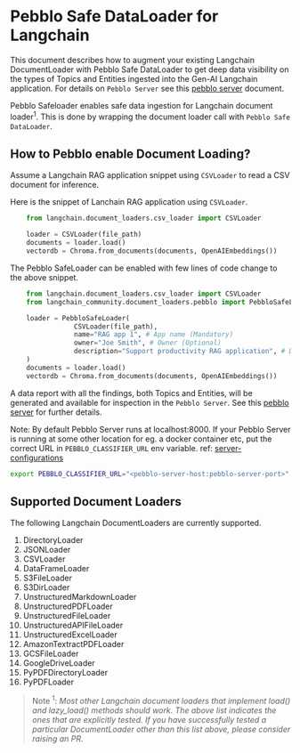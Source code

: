 # Pebblo Safe DataLoader for Langchain

This document describes how to augment your existing Langchain DocumentLoader with Pebblo Safe DataLoader to get deep data visibility on the types of Topics and Entities ingested into the Gen-AI Langchain application. For details on `Pebblo Server` see this [pebblo server](daemon.md) document.

Pebblo Safeloader enables safe data ingestion for Langchain document loader<sup>1</sup>. This is done by wrapping the document loader call with `Pebblo Safe DataLoader`.

## How to Pebblo enable Document Loading?

Assume a Langchain RAG application snippet using `CSVLoader` to read a CSV document for inference.

Here is the snippet of Lanchain RAG application using `CSVLoader`.

```python
    from langchain.document_loaders.csv_loader import CSVLoader

    loader = CSVLoader(file_path)
    documents = loader.load()
    vectordb = Chroma.from_documents(documents, OpenAIEmbeddings())
```

The Pebblo SafeLoader can be enabled with few lines of code change to the above snippet.

```python
    from langchain.document_loaders.csv_loader import CSVLoader
    from langchain_community.document_loaders.pebblo import PebbloSafeLoader

    loader = PebbloSafeLoader(
                CSVLoader(file_path),
                name="RAG app 1", # App name (Mandatory)
                owner="Joe Smith", # Owner (Optional)
                description="Support productivity RAG application", # Description (Optional)
    )
    documents = loader.load()
    vectordb = Chroma.from_documents(documents, OpenAIEmbeddings())
```

A data report with all the findings, both Topics and Entities, will be generated and available for inspection in the `Pebblo Server`. See this [pebblo server](daemon.md) for further details.

Note: By default Pebblo Server runs at localhost:8000. If your Pebblo Server is running at some other location for eg. a docker container etc, put the correct URL in `PEBBLO_CLASSIFIER_URL` env variable. ref: [server-configurations](config.md#server)

```bash
export PEBBLO_CLASSIFIER_URL="<pebblo-server-host:pebblo-server-port>"
```

## Supported Document Loaders

The following Langchain DocumentLoaders are currently supported.

1. DirectoryLoader
1. JSONLoader
1. CSVLoader
1. DataFrameLoader
1. S3FileLoader
1. S3DirLoader
1. UnstructuredMarkdownLoader
1. UnstructuredPDFLoader
1. UnstructuredFileLoader
1. UnstructuredAPIFileLoader
1. UnstructuredExcelLoader
1. AmazonTextractPDFLoader
1. GCSFileLoader
1. GoogleDriveLoader
1. PyPDFDirectoryLoader
1. PyPDFLoader

> Note <sup>1</sup>: _Most other Langchain document loaders that implement load() and lazy_load() methods should work. The above list indicates the ones that are explicitly tested. If you have successfully tested a particular DocumentLoader other than this list above, please consider raising an PR._
